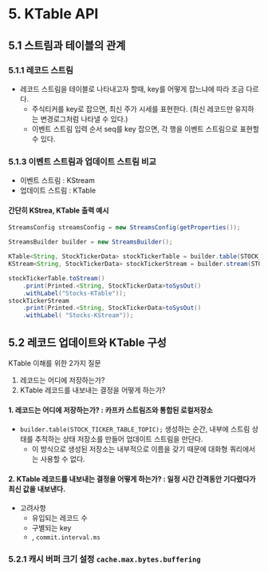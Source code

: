 # 5. KTable API


## 5.1 스트림과 테이블의 관계

### 5.1.1 레코드 스트림
 * 레코드 스트림을 테이블로 나타내고자 할때, key를 어떻게 잡느냐에 따라 조금 다르다.
    * 주식티커를 key로 잡으면, 최신 주가 시세를 표현한다. (최신 레코드만 유지하는 변경로그처럼 나타낼 수 있다.)
    * 이벤트 스트림 입력 순서 seq를 key 잡으면, 각 행을 이벤트 스트림으로 표현할 수 있다.


### 5.1.3 이벤트 스트림과 업데이트 스트림 비교
 * 이벤트 스트림 : KStream
 * 업데이트 스트림 : KTable

#### 간단히 KStrea, KTable 출력 예시
```java
StreamsConfig streamsConfig = new StreamsConfig(getProperties());

StreamsBuilder builder = new StreamsBuilder();

KTable<String, StockTickerData> stockTickerTable = builder.table(STOCK_TICKER_TABLE_TOPIC);
KStream<String, StockTickerData> stockTickerStream = builder.stream(STOCK_TICKER_STREAM_TOPIC);

stockTickerTable.toStream()
    .print(Printed.<String, StockTickerData>toSysOut()
    .withLabel("Stocks-KTable"));
stockTickerStream
    .print(Printed.<String, StockTickerData>toSysOut()
    .withLabel( "Stocks-KStream"));

```

## 5.2 레코드 업데이트와 KTable 구성
KTable 이해를 위한 2가지 질문
 1. 레코드는 어디에 저장하는가?
 2. KTable 레코드를 내보내는 결정을 어떻게 하는가?

#### 1. 레코드는 어디에 저장하는가? : 카프카 스트림즈와 통합된 로컬저장소
 * `builder.table(STOCK_TICKER_TABLE_TOPIC);` 생성하는 순간, 내부에 스트림 상태를 추적하는 상태 저장소를 만들어 업데이트 스트림을 만단다.
    * 이 방식으로 생성된 저장소는 내부적으로 이름을 갖기 때문에 대화형 쿼리에서는 사용할 수 없다. 

#### 2. KTable 레코드를 내보내는 결정을 어떻게 하는가? : 일정 시간 간격동안 기다렸다가 최신 값을 내보낸다.
 * 고려사항
    * 유입되는 레코드 수
    * 구별되는 key
    * , `commit.interval.ms`

### 5.2.1 캐시 버퍼 크기 설정 `cache.max.bytes.buffering`



